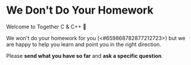 <!-- user author -->
<!-- alias homework, hw -->

# We Don't Do Your Homework

Welcome to Together C & C++ :wave:

We won't do your homework for you (<#659868782877212723>) but we are happy to
help you learn and point you in the right direction.

Please **send what you have so far** and **ask a specific question**.
